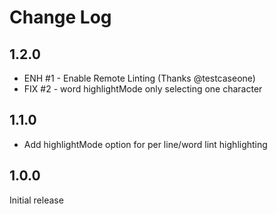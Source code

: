 # Change Log

## 1.2.0

* ENH #1 - Enable Remote Linting (Thanks @testcaseone)
* FIX #2 - word highlightMode only selecting one character

## 1.1.0

* Add highlightMode option for per line/word lint highlighting

## 1.0.0
Initial release

